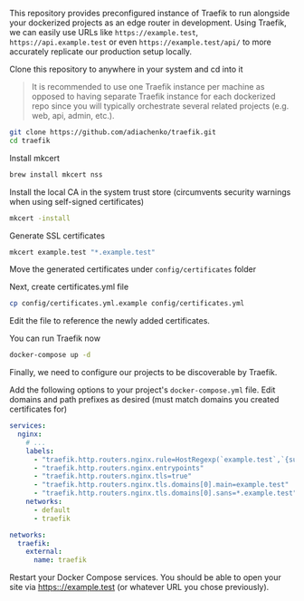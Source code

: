 This repository provides preconfigured instance of Traefik to run alongside your dockerized projects as an edge router in development. Using Traefik, we can easily use URLs like `https://example.test`, `https://api.example.test` or even `https://example.test/api/` to more accurately replicate our production setup locally.

Clone this repository to anywhere in your system and cd into it

> It is recommended to use one Traefik instance per machine as opposed to having separate Traefik instance for each dockerized repo since you will typically orchestrate several related projects (e.g. web, api, admin, etc.).

```sh
git clone https://github.com/adiachenko/traefik.git
cd traefik
```

Install mkcert

```sh
brew install mkcert nss
```

Install the local CA in the system trust store (circumvents security warnings when using self-signed certificates)

```sh
mkcert -install
```

Generate SSL certificates

```sh
mkcert example.test "*.example.test"
```

Move the generated certificates under `config/certificates` folder

Next, create certificates.yml file

```sh
cp config/certificates.yml.example config/certificates.yml
```

Edit the file to reference the newly added certificates.

You can run Traefik now

```sh
docker-compose up -d
```

Finally, we need to configure our projects to be discoverable by Traefik.

Add the following options to your project's `docker-compose.yml` file. Edit domains and path prefixes as desired (must match domains you created certificates for)

```yml
services:
  nginx:
    # ...
    labels:
      - "traefik.http.routers.nginx.rule=HostRegexp(`example.test`,`{subdomain:.+}.example.test`) && PathPrefix(`/`)"
      - "traefik.http.routers.nginx.entrypoints"
      - "traefik.http.routers.nginx.tls=true"
      - "traefik.http.routers.nginx.tls.domains[0].main=example.test"
      - "traefik.http.routers.nginx.tls.domains[0].sans=*.example.test"
    networks:
      - default
      - traefik

networks:
  traefik:
    external:
      name: traefik
```

Restart your Docker Compose services. You should be able to open your site via [https:://example.test](https:://example.test) (or whatever URL you chose previously).
